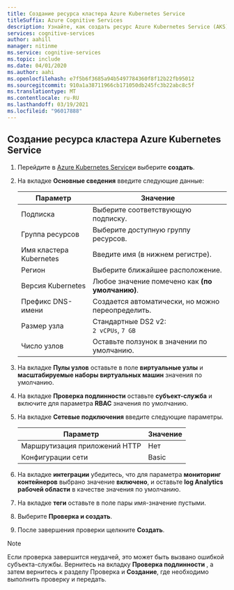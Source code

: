 ```yaml
---
title: Создание ресурса кластера Azure Kubernetes Service
titleSuffix: Azure Cognitive Services
description: Узнайте, как создать ресурс Azure Kubernetes Service (AKS).
services: cognitive-services
author: aahill
manager: nitinme
ms.service: cognitive-services
ms.topic: include
ms.date: 04/01/2020
ms.author: aahi
ms.openlocfilehash: e7f5b6f3685a94b5497784360f8f12b22fb95012
ms.sourcegitcommit: 910a1a38711966cb171050db245fc3b22abc8c5f
ms.translationtype: MT
ms.contentlocale: ru-RU
ms.lasthandoff: 03/19/2021
ms.locfileid: "96017888"
---
```

## <a name="create-an-azure-kubernetes-service-cluster-resource"></a>Создание ресурса кластера Azure Kubernetes Service

1. Перейдите в [Azure Kubernetes Service](https://ms.portal.azure.com/#create/microsoft.aks)и выберите **создать**.

1. На вкладке **Основные сведения** введите следующие данные:

    |Параметр|Значение|
    |--|--|
    |Подписка|Выберите соответствующую подписку.|
    |Группа ресурсов|Выберите доступную группу ресурсов.|
    |Имя кластера Kubernetes|Введите имя (в нижнем регистре).|
    |Регион|Выберите ближайшее расположение.|
    |Версия Kubernetes|Любое значение помечено как **(по умолчанию)**.|
    |Префикс DNS-имени|Создается автоматически, но можно переопределить.|
    |Размер узла|Стандартные DS2 v2:<br>`2 vCPUs`, `7 GB`|
    |Число узлов|Оставьте ползунок в значении по умолчанию.|

1. На вкладке **Пулы узлов** оставьте в поле **виртуальные узлы** и **масштабируемые наборы виртуальных машин** значения по умолчанию.
1. На вкладке **Проверка подлинности** оставьте **субъект-служба** и включите для параметра **RBAC** значения по умолчанию.
1. На вкладке **Сетевые подключения** введите следующие параметры.

    |Параметр|Значение|
    |--|--|
    |Маршрутизация приложений HTTP|Нет|
    |Конфигурации сети|Basic|

1. На вкладке **интеграции** убедитесь, что для параметра **мониторинг контейнеров** выбрано значение **включено**, и оставьте **log Analytics рабочей области** в качестве значения по умолчанию.
1. На вкладке **теги** оставьте в поле пары имя-значение пустыми.
1. Выберите **Проверка и создать**.
1. После завершения проверки щелкните **Создать**.

> [!NOTE]
> Если проверка завершится неудачей, это может быть вызвано ошибкой субъекта-службы. Вернитесь на вкладку **Проверка подлинности** , а затем вернитесь к разделу Проверка и **Создание**, где необходимо выполнить проверку и передать.
